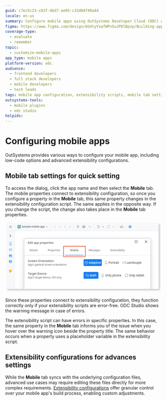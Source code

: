 ```yaml
---
guid: c7ec5c23-c83f-4bd7-ae95-c33d04f49a44
locale: en-us
summary: Configure mobile apps using OutSystems Developer Cloud (ODC) with low-code and advanced extensibility options, including syncing mobile tab settings and resolving script errors.
figma: https://www.figma.com/design/6G4tyYswfWPn5uJPDlBpvp/Building-apps?m=auto&node-id=7401-11&t=2pZi2xy9GJPakYPF-1
coverage-type:
  - evaluate
  - remember
topic:
  - customize-mobile-apps
app_type: mobile apps
platform-version: odc
audience:
  - frontend developers
  - full stack developers
  - mobile developers
  - tech leads
tags: mobile app configuration, extensibility scripts, mobile tab settings, outsystems developer cloud, mobile development
outsystems-tools:
  - mobile plugins
  - odc studio
helpids:
---
```

# Configuring mobile apps

OutSystems provides various ways to configure your mobile app, including low-code options and advanced extensibility configurations.

## Mobile tab settings for quick setting

To access the dialog, click the app name and then select the **Mobile** tab. The mobile properties connect to extensibility configuration, so once you configure a property in the **Mobile** tab, this same property changes in the extensibility configuration script. The same applies in the opposite way. If you change the script, the change also takes place in the **Mobile** tab properties.

![ODC Studio interface showing the mobile tab settings for screen orientation and target device.](images/mobile-app-configuration-odcs.png "Mobile App Configuration in ODC Studio")

Since these properties connect to extensibility configuration, they function correctly only if your extensibility scripts are error-free. ODC Studio shows the warning message in case of errors.

The extensibility script can have errors in specific properties. In this case, the same property in the **Mobile** tab informs you of the issue when you hover over the warning icon beside the property title. The same behavior occurs when a property uses a placeholder variable in the extensibility script.

## Extensibility configurations for advances settings

While the **Mobile** tab syncs with the underlying configuration files, advanced use cases may require editing these files directly for more complex requirements. [Extensibility configurations](extensibility-configurations-json-schema.md) offer granular control over your mobile app's build process, enabling custom adjustments.
